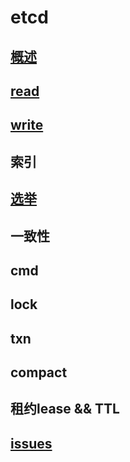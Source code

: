 # etcd

## [概述](etcd-basic.md)

## [read](etcd-read.md)

## [write](etcd-write.md)

## 索引

## [选举](algo-raft.md)

## 一致性

## cmd

## lock

## txn

## compact

## 租约lease && TTL

## [issues](etcd-issues.md)

